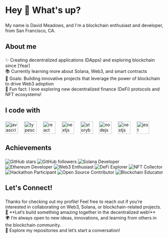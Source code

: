<h1 align="left">Hey 👋 What's up?</h1>

### 

<p align="left">My name is David Meadows, and I'm a blockchain enthusiast and developer, from San Francisco, CA.</p>

### 

<h2 align="left">About me</h2>

### 

<p align="left">✨ Creating decentralized applications (DApps) and exploring blockchain since [Year]<br>📚 Currently learning more about Solana, Web3, and smart contracts<br>🎯 Goals: Building innovative projects that leverage the power of blockchain to drive Web3 adoption<br>🎲 Fun fact: I love exploring new decentralized finance (DeFi) protocols and NFT ecosystems!</p>

### 

<h2 align="left">I code with</h2>

### 

<div align="left">
  <img src="https://cdn.jsdelivr.net/gh/devicons/devicon/icons/javascript/javascript-original.svg" height="40" alt="javascript logo"  />
  <img width="12" />
  <img src="https://cdn.jsdelivr.net/gh/devicons/devicon/icons/typescript/typescript-original.svg" height="40" alt="typescript logo"  />
  <img width="12" />
  <img src="https://cdn.jsdelivr.net/gh/devicons/devicon/icons/react/react-original.svg" height="40" alt="react logo"  />
  <img width="12" />
  <img src="https://cdn.jsdelivr.net/gh/devicons/devicon/icons/nextjs/nextjs-original.svg" height="40" alt="nextjs logo"  />
  <img width="12" />
  <img src="https://cdn.jsdelivr.net/gh/devicons/devicon/icons/storybook/storybook-original.svg" height="40" alt="storybook logo"  />
  <img width="12" />
  <img src="https://cdn.jsdelivr.net/gh/devicons/devicon/icons/nodejs/nodejs-original.svg" height="40" alt="nodejs logo"  />
  <img width="12" />
  <img src="https://cdn.jsdelivr.net/gh/devicons/devicon/icons/nestjs/nestjs-original.svg" height="40" alt="nestjs logo"  />
  <img width="12" />
  <img src="https://cdn.jsdelivr.net/gh/devicons/devicon/icons/jest/jest-plain.svg" height="40" alt="jest logo"  />
  <img width="12" />
</div>

### 

<h2 align="left">Achievements</h2>

### 

![GitHub stars](https://img.shields.io/github/stars/davidmeadows?style=flat&logo=github&logoColor=white)
![GitHub followers](https://img.shields.io/github/followers/davidmeadows?style=flat&logo=github&logoColor=white)
![Solana Developer](https://img.shields.io/badge/Solana_Developer-Active-0e76a8?style=flat&logo=solana&logoColor=white)
![Ethereum Developer](https://img.shields.io/badge/Ethereum_Developer-Active-3c3c3c?style=flat&logo=ethereum&logoColor=white)
![Web3 Enthusiast](https://img.shields.io/badge/Web3_Enthusiast-Yes-4c8bf5?style=flat&logo=ethereum&logoColor=white)
![DeFi Explorer](https://img.shields.io/badge/DeFi_Explorer-Yes-ff9900?style=flat&logo=ethereum&logoColor=white)
![NFT Collector](https://img.shields.io/badge/NFT_Collector-Yes-ff6347?style=flat&logo=ethereum&logoColor=white)
![Hackathon Participant](https://img.shields.io/badge/Hackathon_Participant-Yes-32cd32?style=flat&logo=github&logoColor=white)
![Open Source Contributor](https://img.shields.io/badge/Open_Source_Contributor-Yes-0073e6?style=flat&logo=github&logoColor=white)
![Blockchain Educator](https://img.shields.io/badge/Blockchain_Educator-Yes-ff4500?style=flat&logo=github&logoColor=white)

### 

<h2 align="left">Let's Connect!</h2>

### 

<p align="left">
  Thanks for checking out my profile! Feel free to reach out if you’re interested in collaborating on Web3, Solana, or blockchain-related projects.<br> 
  🚀 **Let’s build something amazing together in the decentralized web!**<br>
  🌍 I’m always open to new ideas, innovations, and learning from others in the blockchain community.<br> 
  🔗 Explore my repositories and let’s start a conversation!
</p>
